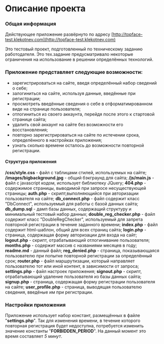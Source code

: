 # Oписание проекта

### Общая информация
Действующее приложение развёрнуто по адресу [http://topface-test.klekotnev.com](http://topface-test.klekotnev.com)

Это тестовый проект, подготовленный по техническому заданию работодателя.
Это тех.задание предусматривало некоторые ограничения на использование в решении определённых технологий.

### Приложение представляет следующие возможности:
 - зарегистрироваться на сайте, введя определённый набор сведений о себе;
 - залогиниться на сайте, используя данные, введённые при регистрации;
 - просмотреть введённые сведения о себе в отформатимрованном виде на странице пользователя;
 - отлогиниться из своего аккаунта, перейдя после этого к стартовой странице сайта;
 - удалить свой аккаунт на сайте без возможности его восстановления;
 - повторно зарегистрироваться на сайте по истечении срока, определённого в настройках приложения;
 - узнать сколько времени осталось до возможности повторной регистрации.

#### Структура приложения
**/css/style.css** - файл с таблицами стилей, используемых на сайте;
**/images/bigbackground.jpg** - общий бэкграунд для сайта;
**/js/main.js** - файл с javascript кодом, использует библиотеку JQuery;
**404.php** - содержимое страницы, выводимой при запросе несуществующей страницы;
**auth.php** - скрипт,выполняющийся при авторизации пользователя на сайте;
**db_connect.php** - файл содержит класс "DbConnect", используемый для работы с базой данных сайта;
**db_dump.sql** - дамп базы данных, содержащий структуру и минимальный тестовый набор данных;
**double_reg_checker.php** - файл содержит класс "DoubleRegChecker", используемый для запрета повторной регистрации в течение заданного времени;
**index.php** - файл содержит html-шаблон, общий для всех страниц сайта;
**login.php** - страница, содержащая форму авторизации для входа на сайт;
**logout.php** - скрипт, отрабатывающий отлогинивание пользователя;
**months.php** - содержит массив с названиями месяцев в году;
**readme.md** - данный файл;
**reg_denied.php** - страница, показывающаяся пользователю при попытке повторной регистрации за определённый срок;
**router.php** - файл маршрутизации, который направляет пользователю тот или иной контент, в зависимости от запроса;
**settings.php** - файл настроек приложения;
**signout.php** - скрипт, отрабатывающий удаление пользователя из базы данных сайта;
**signup.php** - страница, содержащая форму регистрации пользователя на сайте;
**user_profile.php** - страница, выводящая пользователю сведения, введёные им при регистрации.

### Настройки приложения
Приложение использует набор констант, размещённых в файле "**settings.php**".
Так для изменения времени, в течение которого повторная регистрация будет недоступна, потребуется изменить значение константы "**FORBIDDEN_PERIOD**". На данный момент это время составляет _5 минут_.
